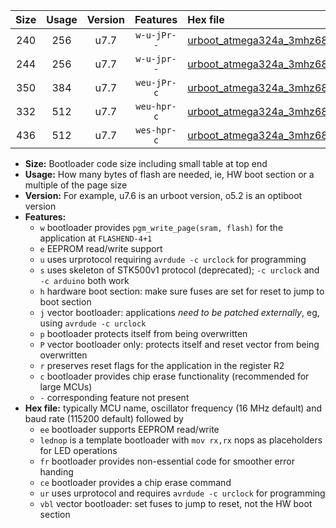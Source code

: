 |Size|Usage|Version|Features|Hex file|
|:-:|:-:|:-:|:-:|:--|
|240|256|u7.7|`w-u-jPr--`|[urboot_atmega324a_3mhz6864_19200bps_lednop_ur_vbl.hex](https://raw.githubusercontent.com/stefanrueger/urboot.hex/main/mcus/atmega324a/fcpu_3mhz6864/19200_bps/urboot_atmega324a_3mhz6864_19200bps_lednop_ur_vbl.hex)|
|244|256|u7.7|`w-u-jpr--`|[urboot_atmega324a_3mhz6864_19200bps_lednop_fr_ur_vbl.hex](https://raw.githubusercontent.com/stefanrueger/urboot.hex/main/mcus/atmega324a/fcpu_3mhz6864/19200_bps/urboot_atmega324a_3mhz6864_19200bps_lednop_fr_ur_vbl.hex)|
|350|384|u7.7|`weu-jPr-c`|[urboot_atmega324a_3mhz6864_19200bps_ee_lednop_fr_ce_ur_vbl.hex](https://raw.githubusercontent.com/stefanrueger/urboot.hex/main/mcus/atmega324a/fcpu_3mhz6864/19200_bps/urboot_atmega324a_3mhz6864_19200bps_ee_lednop_fr_ce_ur_vbl.hex)|
|332|512|u7.7|`weu-hpr-c`|[urboot_atmega324a_3mhz6864_19200bps_ee_lednop_fr_ce_ur.hex](https://raw.githubusercontent.com/stefanrueger/urboot.hex/main/mcus/atmega324a/fcpu_3mhz6864/19200_bps/urboot_atmega324a_3mhz6864_19200bps_ee_lednop_fr_ce_ur.hex)|
|436|512|u7.7|`wes-hpr-c`|[urboot_atmega324a_3mhz6864_19200bps_ee_lednop_fr_ce.hex](https://raw.githubusercontent.com/stefanrueger/urboot.hex/main/mcus/atmega324a/fcpu_3mhz6864/19200_bps/urboot_atmega324a_3mhz6864_19200bps_ee_lednop_fr_ce.hex)|

- **Size:** Bootloader code size including small table at top end
- **Usage:** How many bytes of flash are needed, ie, HW boot section or a multiple of the page size
- **Version:** For example, u7.6 is an urboot version, o5.2 is an optiboot version
- **Features:**
  + `w` bootloader provides `pgm_write_page(sram, flash)` for the application at `FLASHEND-4+1`
  + `e` EEPROM read/write support
  + `u` uses urprotocol requiring `avrdude -c urclock` for programming
  + `s` uses skeleton of STK500v1 protocol (deprecated); `-c urclock` and `-c arduino` both work
  + `h` hardware boot section: make sure fuses are set for reset to jump to boot section
  + `j` vector bootloader: applications *need to be patched externally*, eg, using `avrdude -c urclock`
  + `p` bootloader protects itself from being overwritten
  + `P` vector bootloader only: protects itself and reset vector from being overwritten
  + `r` preserves reset flags for the application in the register R2
  + `c` bootloader provides chip erase functionality (recommended for large MCUs)
  + `-` corresponding feature not present
- **Hex file:** typically MCU name, oscillator frequency (16 MHz default) and baud rate (115200 default) followed by
  + `ee` bootloader supports EEPROM read/write
  + `lednop` is a template bootloader with `mov rx,rx` nops as placeholders for LED operations
  + `fr` bootloader provides non-essential code for smoother error handing
  + `ce` bootloader provides a chip erase command
  + `ur` uses urprotocol and requires `avrdude -c urclock` for programming
  + `vbl` vector bootloader: set fuses to jump to reset, not the HW boot section
